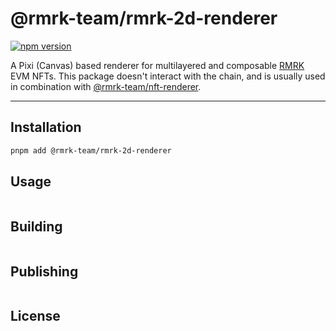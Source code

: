 # @rmrk-team/rmrk-2d-renderer

[![npm version](https://img.shields.io/npm/v/@rmrk-team/rmrk-2d-renderer.svg?style=flat)](https://www.npmjs.com/package/@rmrk-team/nft-renderer)

A Pixi (Canvas) based renderer for multilayered and composable [RMRK](https://evm.rmrk.app) EVM NFTs. This package doesn't interact with the chain, and is usually used in combination with [@rmrk-team/nft-renderer](/packages/nft-renderer).

---

## Installation

```bash
pnpm add @rmrk-team/rmrk-2d-renderer
```

## Usage

```tsx

```

## Building

```bash

```

## Publishing

```bash

```

## License

